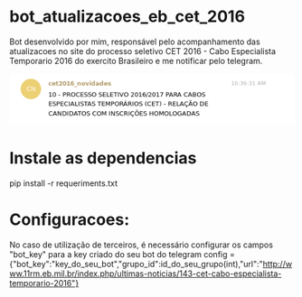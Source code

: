 # bot_atualizacoes_eb_cet_2016
Bot desenvolvido por mim, responsável pelo acompanhamento das atualizacoes no site do processo seletivo CET 2016 - Cabo Especialista Temporario 2016 do exercito Brasileiro e me notificar pelo telegram.

<center><img src="tele_bot_img.png"></img></center>

# Instale as dependencias
pip install -r requeriments.txt

# Configuracoes:

No caso de utilização de terceiros, é necessário configurar os campos "bot_key" para a key criado do seu bot do telegram
config = {"bot_key":"key_do_seu_bot","grupo_id":id_do_seu_grupo(int),"url":"http://www.11rm.eb.mil.br/index.php/ultimas-noticias/143-cet-cabo-especialista-temporario-2016"}



